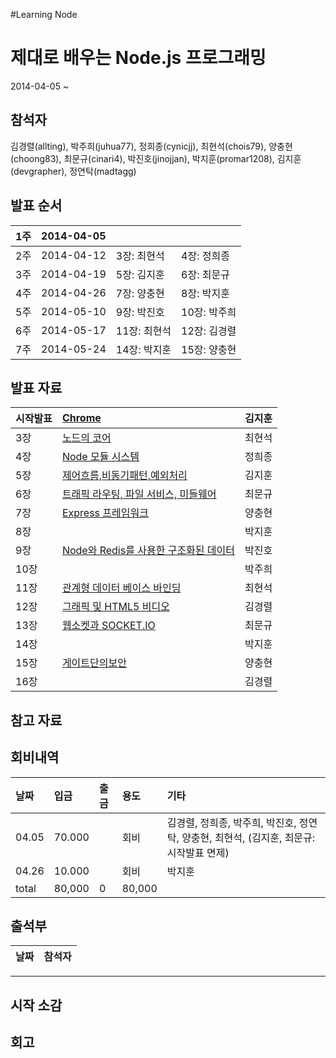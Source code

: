 #Learning Node

# 제대로 배우는 Node.js 프로그래밍 #

2014-04-05 ~

## 참석자 ##
김경렬(allting),
박주희(juhua77),
정희종(cynicjj),
최현석(chois79),
양충현(choong83),
최문규(cinari4),
박진호(jinojjan),
박지훈(promar1208),
김지훈(devgrapher),
정연탁(madtagg)

## 발표 순서 ##
| 1주 | 2014-04-05 |  |  |
|:-----|:-----------|:-|:-|
| 2주 | 2014-04-12 | 3장: 최현석 | 4장: 정희종 |   |
| 3주 | 2014-04-19 | 5장: 김지훈 | 6장: 최문규 |  |
| 4주 | 2014-04-26 | 7장: 양충현 | 8장: 박지훈 |  |
| 5주 | 2014-05-10 | 9장: 박진호 | 10장: 박주희 |  |
| 6주 | 2014-05-17 | 11장: 최현석 | 12장: 김경렬 | 13장: 최문규 |
| 7주 | 2014-05-24 | 14장: 박지훈 | 15장: 양충현 | 16장: 김경렬 |

## 발표 자료 ##
| 시작발표 | [Chrome ](http://www.slideshare.net/devgrapher/high-performance-networking-in-chrome)  | 김지훈 |
|:-------------|:---------------------------------------------------------------------------------------|:----------|
| 3장 | [노드의 코어](http://www.slideshare.net/HyeonSeokChoi/nodejs-ch3) | 최현석 |
| 4장 | [Node 모듈 시스템](LearningNodeCh4Module.md) | 정희종 |
| 5장 | [제어흐름,비동기패턴,예외처리](http://www.slideshare.net/devgrapher/learning-node-ch5) | 김지훈 |
| 6장 | [트래픽 라우팅, 파일 서비스, 미들웨어](http://www.slideshare.net/cinari4/nodejs-36701966) | 최문규 |
| 7장 | [Express 프레임워크](http://www.slideshare.net/choong83/express-33957371) | 양충현 |
| 8장 |  | 박지훈 |
| 9장 | [Node와 Redis를 사용한 구조화된 데이터](http://www.slideshare.net/jinojjan/node-js-redis) | 박진호 |
| 10장 |  | 박주희 |
| 11장 | [관계형 데이터 베이스 바인딩](http://www.slideshare.net/HyeonSeokChoi/node-34813503) | 최현석 |
| 12장 | [그래픽 및 HTML5 비디오](http://www.slideshare.net/allting/node-ch12)  | 김경렬 |
| 13장 | [웹소켓과 SOCKET.IO](http://www.slideshare.net/cinari4/nodejs-websocket) | 최문규 |
| 14장 |  | 박지훈 |
| 15장 |[게이트단의보안](http://www.slideshare.net/choong83/ss-36398348)  | 양충현 |
| 16장 |  | 김경렬 |




## 참고 자료 ##


## 회비내역 ##

| 날짜 | 입금 | 출금 | 용도 | 기타 |
|:-------|:-------|:-------|:-------|:-------|
| 04.05 | 70.000 |  | 회비 | 김경렬, 정희종, 박주희, 박진호, 정연탁, 양충현, 최현석, (김지훈, 최문규:시작발표 면제) |
| 04.26 | 10.000 |  | 회비 | 박지훈 |
| total| 80,000 | 0 | 80,000   |  |


## 출석부 ##
| 날짜 | 참석자 |
|:-------|:----------|



---


## 시작 소감 ##


## 회고 ##